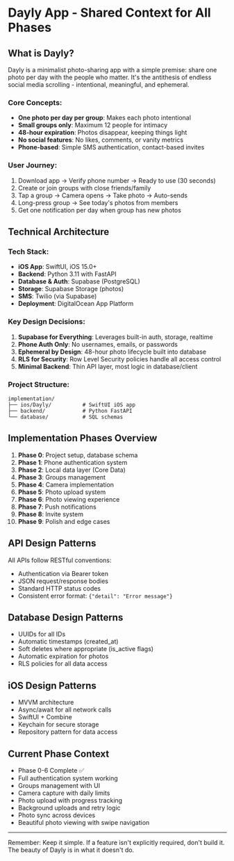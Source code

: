# Dayly App - Shared Context for All Phases

## What is Dayly?
Dayly is a minimalist photo-sharing app with a simple premise: share one photo per day with the people who matter. It's the antithesis of endless social media scrolling - intentional, meaningful, and ephemeral.

### Core Concepts:
- **One photo per day per group**: Makes each photo intentional
- **Small groups only**: Maximum 12 people for intimacy
- **48-hour expiration**: Photos disappear, keeping things light
- **No social features**: No likes, comments, or vanity metrics
- **Phone-based**: Simple SMS authentication, contact-based invites

### User Journey:
1. Download app → Verify phone number → Ready to use (30 seconds)
2. Create or join groups with close friends/family
3. Tap a group → Camera opens → Take photo → Auto-sends
4. Long-press group → See today's photos from members
5. Get one notification per day when group has new photos

## Technical Architecture

### Tech Stack:
- **iOS App**: SwiftUI, iOS 15.0+
- **Backend**: Python 3.11 with FastAPI
- **Database & Auth**: Supabase (PostgreSQL)
- **Storage**: Supabase Storage (photos)
- **SMS**: Twilio (via Supabase)
- **Deployment**: DigitalOcean App Platform

### Key Design Decisions:
1. **Supabase for Everything**: Leverages built-in auth, storage, realtime
2. **Phone Auth Only**: No usernames, emails, or passwords
3. **Ephemeral by Design**: 48-hour photo lifecycle built into database
4. **RLS for Security**: Row Level Security policies handle all access control
5. **Minimal Backend**: Thin API layer, most logic in database/client

### Project Structure:
```
implementation/
├── ios/Dayly/          # SwiftUI iOS app
├── backend/            # Python FastAPI
└── database/           # SQL schemas
```

## Implementation Phases Overview

1. **Phase 0**: Project setup, database schema
2. **Phase 1**: Phone authentication system
3. **Phase 2**: Local data layer (Core Data)
4. **Phase 3**: Groups management
5. **Phase 4**: Camera implementation
6. **Phase 5**: Photo upload system
7. **Phase 6**: Photo viewing experience
8. **Phase 7**: Push notifications
9. **Phase 8**: Invite system
10. **Phase 9**: Polish and edge cases

## API Design Patterns

All APIs follow RESTful conventions:
- Authentication via Bearer token
- JSON request/response bodies
- Standard HTTP status codes
- Consistent error format: `{"detail": "Error message"}`

## Database Design Patterns

- UUIDs for all IDs
- Automatic timestamps (created_at)
- Soft deletes where appropriate (is_active flags)
- Automatic expiration for photos
- RLS policies for all data access

## iOS Design Patterns

- MVVM architecture
- Async/await for all network calls
- SwiftUI + Combine
- Keychain for secure storage
- Repository pattern for data access

## Current Phase Context
- Phase 0-6 Complete ✅
- Full authentication system working
- Groups management with UI
- Camera capture with daily limits
- Photo upload with progress tracking
- Background uploads and retry logic
- Photo sync across devices
- Beautiful photo viewing with swipe navigation

---

Remember: Keep it simple. If a feature isn't explicitly required, don't build it. The beauty of Dayly is in what it doesn't do.
